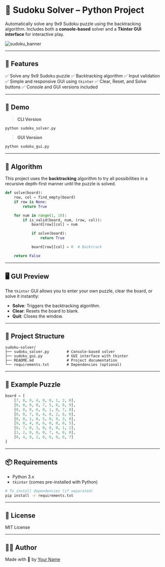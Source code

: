 # 🤩 Sudoku Solver – Python Project

Automatically solve any 9x9 Sudoku puzzle using the backtracking algorithm. Includes both a **console-based** solver and a **Tkinter GUI interface** for interactive play.

![sudoku\_banner](https://i.imgur.com/SxoTdtZ.png)

---

## 📌 Features

✅ Solve any 9x9 Sudoku puzzle
✅ Backtracking algorithm
✅ Input validation
✅ Simple and responsive GUI using `tkinter`
✅ Clear, Reset, and Solve buttons
✅ Console and GUI versions included

---

## 🚀 Demo

> **CLI Version**

```bash
python sudoku_solver.py
```

> **GUI Version**

```bash
python sudoku_gui.py
```

---

## 🧠 Algorithm

This project uses the **backtracking** algorithm to try all possibilities in a recursive depth-first manner until the puzzle is solved.

```python
def solve(board):
    row, col = find_empty(board)
    if row is None:
        return True

    for num in range(1, 10):
        if is_valid(board, num, (row, col)):
            board[row][col] = num

            if solve(board):
                return True

            board[row][col] = 0  # Backtrack

    return False
```

---

## 🖥️ GUI Preview

The `tkinter` GUI allows you to enter your own puzzle, clear the board, or solve it instantly:

* **Solve**: Triggers the backtracking algorithm.
* **Clear**: Resets the board to blank.
* **Quit**: Closes the window.

---

## 📁 Project Structure

```
sudoku-solver/
├── sudoku_solver.py        # Console-based solver
├── sudoku_gui.py           # GUI interface with tkinter
├── README.md               # Project documentation
└── requirements.txt        # Dependencies (optional)
```

---

## 🧪 Example Puzzle

```python
board = [
    [7, 8, 0, 4, 0, 0, 1, 2, 0],
    [6, 0, 0, 0, 7, 5, 0, 0, 9],
    [0, 0, 0, 6, 0, 1, 0, 7, 8],
    [0, 0, 7, 0, 4, 0, 2, 6, 0],
    [0, 0, 1, 0, 5, 0, 9, 3, 0],
    [9, 0, 4, 0, 6, 0, 0, 0, 5],
    [0, 7, 0, 3, 0, 0, 0, 1, 2],
    [1, 2, 0, 0, 0, 7, 4, 0, 0],
    [0, 4, 9, 2, 0, 6, 0, 0, 7]
]
```

---

## 📦 Requirements

* Python 3.x
* `tkinter` (comes pre-installed with Python)

```bash
# To install dependencies (if separated)
pip install -r requirements.txt
```

---

## 📄 License

MIT License

---

## 👨‍💻 Author

Made with 🧠 by [Your Name](https://github.com/yourusername)
